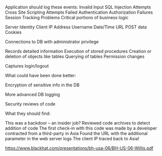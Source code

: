 Application should log these events:
Invalid Input
SQL Injection Attempts
Cross Site Scripting Attempts
Failed Authentication
Authorization Failures
Session Tracking Problems
Critical portions of business logic


Server Identity
Client IP Address
Username
Date/Time
URL
POST data
Cookies

Connections to DB with administrator privilege

Records detailed information 
Execution of stored procedures
Creation or deletion of objects like tables
Querying of tables
Permission changes

Captures login/logout 


What could have been done better:

Encryption of sensitive info in the DB

More advanced DB logging

Security reviews of code



What they should find:

This was a backdoor – an insider job?
Reviewed code archives to detect addition of code
The first check-in with this code was made by a developer contracted from a third-party in Asia
Found the URL with the additional parameter in the web server logs
The client IP traced back to Asia!


https://www.blackhat.com/presentations/bh-usa-06/BH-US-06-Willis.pdf